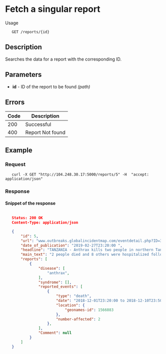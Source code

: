 # Fetch a singular report

Usage
```
   GET /reports/{id}
```
## Description
Searches the data for a report with the corresponding ID. 

## Parameters
- **id** - ID of the report to be found *(path)*


## Errors

| Code | Description |
| ---- | ---------- |
| 200  | Successful |
| 400  | Report Not found |

## Example

### Request
```
   curl -X GET "http://104.248.30.17:5000/reports/5" -H  "accept: application/json"
```
### Response
#### Snippet of the response ####
```JSON

   Status: 200 OK
   Content-Type: application/json

   {
       "id": 5,
       "url": "www.outbreaks.globalincidentmap.com/eventdetail.php?ID=31146",
       "date_of_publication": "2019-02-27T23:20:00 ",
       "headline": "TANZANIA - Anthrax kills two people in northern Tanzania",
       "main_text": "2 people died and 8 others were hospitalized following an anthrax outbreak...",
       "reports": [
           {
               "disease": [
                   "anthrax",
               ],
               "syndrome": [],
               "reported_events": [
                   {
                       "type": "death",
                       "date": "2018-12-01T23:20:00 to 2018-12-10T23:50:00",
                       "location": {
                           "geonames-id": 1566083
                       },
                       "number-affected": 2
                   },
               ],
               "Comment": null
           }
       ]
   }
```
